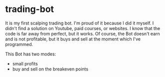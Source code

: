 # trading-bot
It is my first scalping trading bot. I'm proud of it because I did it myself. 
I didn't find a solution on Youtube, paid courses, or websites. 
I know that the code is far away from perfect, but it works. 
Of course, the Bot doesn't earn and is not profitable, but it buys and sell at the moment which I've programmed.

This Bot has two modes:
- small profits
- buy and sell on the breakeven points
